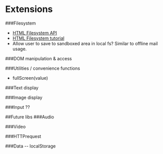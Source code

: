 Extensions
==========

###Filesystem
+ [HTML Filesystem API](http://dev.w3.org/2009/dap/file-system/pub/FileSystem/)
+ [HTML Filesystem tutorial](http://www.html5rocks.com/en/tutorials/file/filesystem/#toc-file-writing)
+ Allow user to save to sandboxed area in local fs? Similar to offline mail usage.

###DOM manipulation & access

###Utilities / convenience functions
+ fullScreen(value)

###Text display

###Image display <img>

###Input ??


##Future libs
###Audio

###Video

###HTTPrequest

###Data -- localStorage

